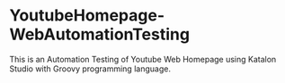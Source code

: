 # YoutubeHomepage-WebAutomationTesting
This is an Automation Testing of Youtube Web Homepage using Katalon Studio with Groovy programming language.

